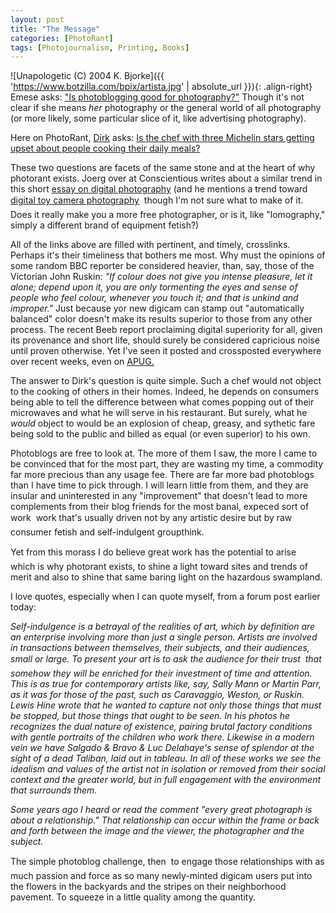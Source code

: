 ```yaml
---
layout: post
title: "The Message"
categories: [PhotoRant]
tags: [Photojournalism, Printing, Books]
---
```



![Unapologetic (C) 2004 K. Bjorke]({{ 'https://www.botzilla.com/bpix/artista.jpg' | absolute_url }}){: .align-right}
Emese asks: <a title="Is photoblogging good for photography?" href="{{ site.baseurl }}{% post_url 2006-07-18-Dag %}">"Is photoblogging good for photography?"</a> Though it's not clear if she means <i>her</i> photography or the general world of all photography (or more likely, some particular slice of it, like advertising photography).

Here on PhotoRant, <a href="http://www.unicircuits.com/" rel="acquaintance">Dirk</a> asks: <a href="/blog/archives/000270.html">Is the chef with three Michelin stars getting upset about people cooking their daily meals?</a>


<!--more-->
These two questions are facets of the same stone and at the heart of why photorant exists. Joerg over at Conscientious writes about a similar trend in this short <a href="http://www.jmcolberg.com/weblog/archives/000857.html">essay on digital photography</a> (and he mentions a trend toward <a href="http://www.mono211.com/h0liday/"> digital toy camera photography</a> &#151; though I'm not sure what to make of it. Does it really make you a more free photographer, or is it, like "lomography," simply a different brand of equipment fetish?)

All of the links above are filled with pertinent, and timely, crosslinks. Perhaps it's their timeliness that bothers me most. Why must the opinions of some random BBC reporter be considered heavier, than, say, those of the Victorian John Ruskin: <i>"If colour does not give you intense pleasure, let it alone; depend upon it, you are only tormenting the eyes and sense of people who feel colour, whenever you touch it; and that is unkind and improper."</i> Just because yor new digicam can stamp out "automatically balanced" color doesn't make its results superior to those from any other process. The recent Beeb report proclaiming digital superiority for all, given its provenance and short life, should surely be considered capricious noise until proven otherwise. Yet I've seen it posted and crossposted everywhere over recent weeks, even on <a href="http://www.apug.org/">APUG.</a>

The answer to Dirk's question is quite simple. Such a chef would not object to the cooking of others in their homes. Indeed, he depends on consumers being able to tell the difference between what comes popping out of their microwaves and what he will serve in his restaurant. But surely, what he <i>would</i> object to would be an explosion of cheap, greasy, and sythetic fare being sold to the public and billed as equal (or even superior) to his own.

Photoblogs are free to look at. The more of them I saw, the more I came to be convinced that for the most part, they are wasting my time, a commodity far more precious than any usage fee. There are far more bad photoblogs than I have time to pick through. I will learn little from them, and they are insular and uninterested in any "improvement" that doesn't lead to more complements from their blog friends for the most banal, expeced sort of work &#151; work that's usually driven not by any artistic desire but by raw consumer fetish and self-indulgent groupthink.

Yet from this morass I do believe great work has the potential to arise &#151; which is why photorant exists, to shine a light toward sites and trends of merit and also to shine that same baring light on the hazardous swampland.

I love quotes, especially when I can quote myself, from a forum post earlier today:

<i>Self-indulgence is a betrayal of the realities of art, which by definition are an enterprise involving more than just a single person. Artists are involved in transactions between themselves, their subjects, and their audiences, small or large. To present your art is to ask the audience for their trust &#151; that somehow they will be enriched for their investment of time and attention. This is as true for contemporary artists like, say, Sally Mann or Martin Parr, as it was for those of the past, such as Caravaggio, Weston, or Ruskin. Lewis Hine wrote that he wanted to capture not only those things that must be stopped, but those things that ought to be seen. In his photos he recognizes the dual nature of existence, pairing brutal factory conditions with gentle portraits of the children who work there. Likewise in a modern vein we have Salgado &amp; Bravo &amp; Luc Delahaye's sense of splendor at the sight of a dead Taliban, laid out in tableau. In all of these works we see the idealism and values of the artist not in isolation or removed from their social context and the greater world, but in full engagement with the environment that surrounds them. </i>

<i>Some years ago I heard or read the comment "every great photograph is about a relationship." That relationship can occur within the frame or back and forth between the image and the viewer, the photographer and the subject.</i>

The simple photoblog challenge, then &#151; to engage those relationships with as much passion and force as so many newly-minted digicam users put into the flowers in the backyards and the stripes on their neighborhood pavement. To squeeze in a little quality among the quantity.

